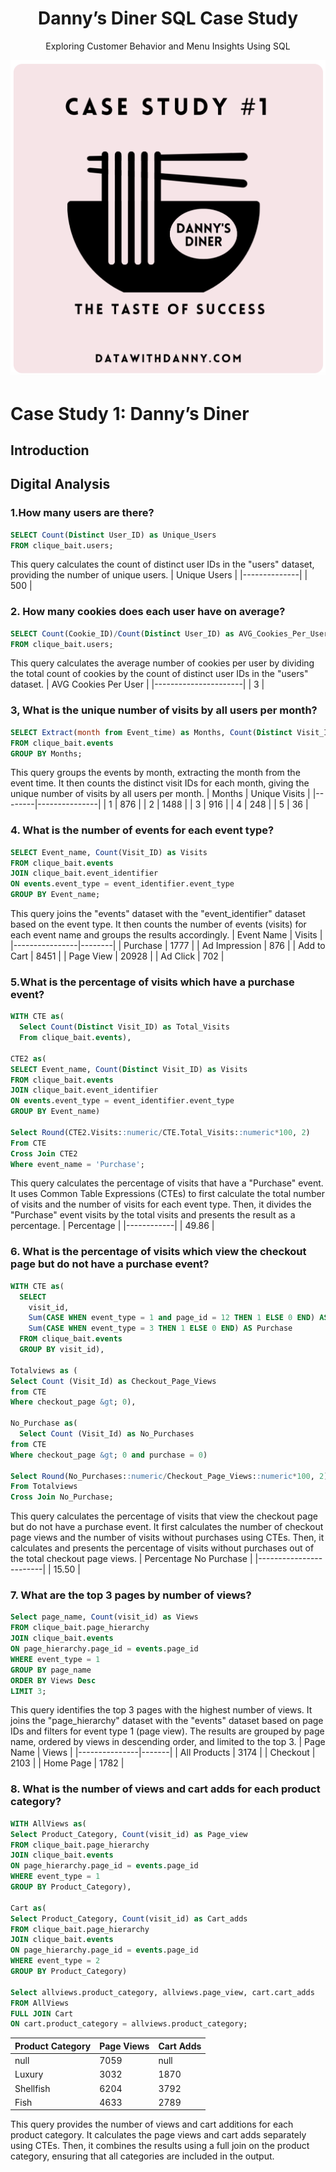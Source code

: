 <div align="center">
  <h1>Danny’s Diner SQL Case Study</h1>
  <p>Exploring Customer Behavior and Menu Insights Using SQL</p>
  <img src="CS1.png" alt="Danny's Diner">
</div>

# Case Study 1: Danny’s Diner

## Introduction

## Digital Analysis


### 1.How many users are there?
```sql
SELECT Count(Distinct User_ID) as Unique_Users 
FROM clique_bait.users;
```

This query calculates the count of distinct user IDs in the "users" dataset, providing the number of unique users.
| Unique Users |
|--------------|
| 500          |

### 2. How many cookies does each user have on average?
```sql
SELECT Count(Cookie_ID)/Count(Distinct User_ID) as AVG_Cookies_Per_User
FROM clique_bait.users;
```

This query calculates the average number of cookies per user by dividing the total count of cookies by the count of distinct user IDs in the "users" dataset.
| AVG Cookies Per User |
|----------------------|
| 3                    |

### 3, What is the unique number of visits by all users per month?
```sql
SELECT Extract(month from Event_time) as Months, Count(Distinct Visit_ID) as Unique_Visits
FROM clique_bait.events
GROUP BY Months;
```

This query groups the events by month, extracting the month from the event time. It then counts the distinct visit IDs for each month, giving the unique number of visits by all users per month.
| Months | Unique Visits |
|--------|---------------|
| 1      | 876           |
| 2      | 1488          |
| 3      | 916           |
| 4      | 248           |
| 5      | 36            |

### 4. What is the number of events for each event type?
```sql
SELECT Event_name, Count(Visit_ID) as Visits
FROM clique_bait.events
JOIN clique_bait.event_identifier
ON events.event_type = event_identifier.event_type 
GROUP BY Event_name;
```

This query joins the "events" dataset with the "event_identifier" dataset based on the event type. It then counts the number of events (visits) for each event name and groups the results accordingly.
| Event Name     | Visits |
|----------------|--------|
| Purchase       | 1777   |
| Ad Impression  | 876    |
| Add to Cart    | 8451   |
| Page View      | 20928  |
| Ad Click       | 702    |

### 5.What is the percentage of visits which have a purchase event?
```sql
WITH CTE as(
  Select Count(Distinct Visit_ID) as Total_Visits
  From clique_bait.events),

CTE2 as(
SELECT Event_name, Count(Distinct Visit_ID) as Visits
FROM clique_bait.events
JOIN clique_bait.event_identifier
ON events.event_type = event_identifier.event_type 
GROUP BY Event_name)

Select Round(CTE2.Visits::numeric/CTE.Total_Visits::numeric*100, 2)
From CTE
Cross Join CTE2
Where event_name = 'Purchase';
```

This query calculates the percentage of visits that have a "Purchase" event. It uses Common Table Expressions (CTEs) to first calculate the total number of visits and the number of visits for each event type. Then, it divides the "Purchase" event visits by the total visits and presents the result as a percentage.
| Percentage |
|------------|
| 49.86      |

### 6. What is the percentage of visits which view the checkout page but do not have a purchase event?
```sql
WITH CTE as(
  SELECT
    visit_id,
    Sum(CASE WHEN event_type = 1 and page_id = 12 THEN 1 ELSE 0 END) AS Checkout_Page,
    Sum(CASE WHEN event_type = 3 THEN 1 ELSE 0 END) AS Purchase
  FROM clique_bait.events
  GROUP BY visit_id),

Totalviews as (
Select Count (Visit_Id) as Checkout_Page_Views
from CTE
Where checkout_page &gt; 0),

No_Purchase as(
  Select Count (Visit_Id) as No_Purchases
from CTE
Where checkout_page &gt; 0 and purchase = 0)

Select Round(No_Purchases::numeric/Checkout_Page_Views::numeric*100, 2) as Percentage_No_Purchase
From Totalviews
Cross Join No_Purchase;
```

This query calculates the percentage of visits that view the checkout page but do not have a purchase event. It first calculates the number of checkout page views and the number of visits without purchases using CTEs. Then, it calculates and presents the percentage of visits without purchases out of the total checkout page views.
| Percentage No Purchase |
|------------------------|
| 15.50                  |


### 7. What are the top 3 pages by number of views?
```sql
Select page_name, Count(visit_id) as Views
FROM clique_bait.page_hierarchy
JOIN clique_bait.events
ON page_hierarchy.page_id = events.page_id
WHERE event_type = 1
GROUP BY page_name
ORDER BY Views Desc
LIMIT 3;
```

This query identifies the top 3 pages with the highest number of views. It joins the "page_hierarchy" dataset with the "events" dataset based on page IDs and filters for event type 1 (page view). The results are grouped by page name, ordered by views in descending order, and limited to the top 3.
| Page Name     | Views |
|---------------|-------|
| All Products  | 3174  |
| Checkout      | 2103  |
| Home Page     | 1782  |

### 8. What is the number of views and cart adds for each product category?
```sql
WITH AllViews as(
Select Product_Category, Count(visit_id) as Page_view
FROM clique_bait.page_hierarchy
JOIN clique_bait.events
ON page_hierarchy.page_id = events.page_id
WHERE event_type = 1
GROUP BY Product_Category),

Cart as(
Select Product_Category, Count(visit_id) as Cart_adds
FROM clique_bait.page_hierarchy
JOIN clique_bait.events
ON page_hierarchy.page_id = events.page_id
WHERE event_type = 2
GROUP BY Product_Category)

Select allviews.product_category, allviews.page_view, cart.cart_adds
FROM AllViews
FULL JOIN Cart
ON cart.product_category = allviews.product_category;
```
| Product Category | Page Views | Cart Adds |
|------------------|------------|-----------|
| null             | 7059       | null      |
| Luxury           | 3032       | 1870      |
| Shellfish        | 6204       | 3792      |
| Fish             | 4633       | 2789      |

This query provides the number of views and cart additions for each product category. It calculates the page views and cart adds separately using CTEs. Then, it combines the results using a full join on the product category, ensuring that all categories are included in the output.
